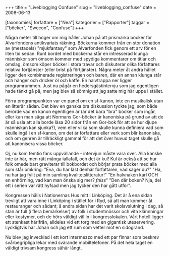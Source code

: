 +++
title = "Liveblogging Confuse"
slug = "liveblogging_confuse"
date = 2008-06-13

[taxonomies]
forfattare = ["Nea"]
kategorier = ["Rapporter"]
taggar = ["böcker", "Swecon", "Confuse"]
+++

Några meter till höger om mig håller Johan på att prismärka böcker för Alvarfondens antikvariats räkning. Böckerna kommer från en stor donation av (mestadels) "mjukfantasy" som Alvarfonden fick genom ett arv för en liten tid sedan. Runt bordet med böckerna står en intresserad klunga människor som ömsom kommer med spydiga kommentarer om titlar och omslag, ömsom köper böcker i stora travar och diskuterar olika författares relativa förtjänster (eller brist på förtjänster). Några meter åt andra hållet ligger den kombinerade registreringen och baren, där en annan klunga står och hänger och dricker öl och kaffe. En halvtrappa ner ligger programrummen. Just nu pågår en hedersgästintervju som jag egentligen hade tänkt gå på, men jag blev så sömnig att jag satte mig här uppe i stället.

Förra programpunkten var en panel om en sf-kanon, inte en musikalisk utan en litterär sådan. Det blev en ganska bra diskussion tyckte jag, som både berörde vad en kanon egentligen är (är det bara "bra" böcker som ingår, eller kan man säga att Normans Gor-böcker är kanoniska på grund av att de är så usla att alla borde läsa 20 sidor från en Gor-bok för att se hur djupe människan kan sjunka?), vem eller vilka som skulle kunna definiera vad som skulle ingå i en sf-kanon, om det är författare eller verk som blir kanoniska, och om genren är tillräckligt gammal för att det över huvud taget skulle gå att kanonisera vissa böcker.

Oj, nu kom femtio fans uppvällande - intervjun måste vara över. Alla kanske inte är här, men rätt många iallafall, och det är kul! Kul är också att se hur folk omedelbart graviterar till bokbordet och börjar prata böcker med alla som står omkring: "Eva, du har läst denhär författaren, vad säger du?" "Ha, nu har jag fyllt på min samling kvalitetslitteratur!" "En halvnaken karl OCH en enhörning, vad kan man önska sig mer? *fniss*" "Den där boken? Nja, del ett i serien var rätt hyfsad men jag tycker den har gått utför".

Kongressen hålls i Nationernas Hus mitt i Linköping. Det är å ena sidan trevligt att vara inne i Linköping i stället för i Ryd, så att man kommer åt restauranger och sådant; å andra sidan har det varit skolavslutning i dag, så stan är full (i flera bemärkelser) av folk i studentmössor och vita klännningar eller kostymer, och de hörs väldigt väl in i kongresslokalen. Vårt hotell ligger ett stenkast härifrån, alldeles vid ett torg med en gigantisk uteservering. Lyckligtvis har Johan och jag ett rum som vetter mot en sidogränd.

Nu blev jag invecklad i ett kort intermezzo med ett par finnar som beskrev svårbegripliga lekar med svärande mobiltelefoner. På det hela taget en väldigt trivsam kongress såhär långt.
